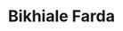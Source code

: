 ---
layout: post
layout: main
title:  Bikhiale Farda
categories: [tm_bax]
file: /assets/music/tm_bax.mp3
---